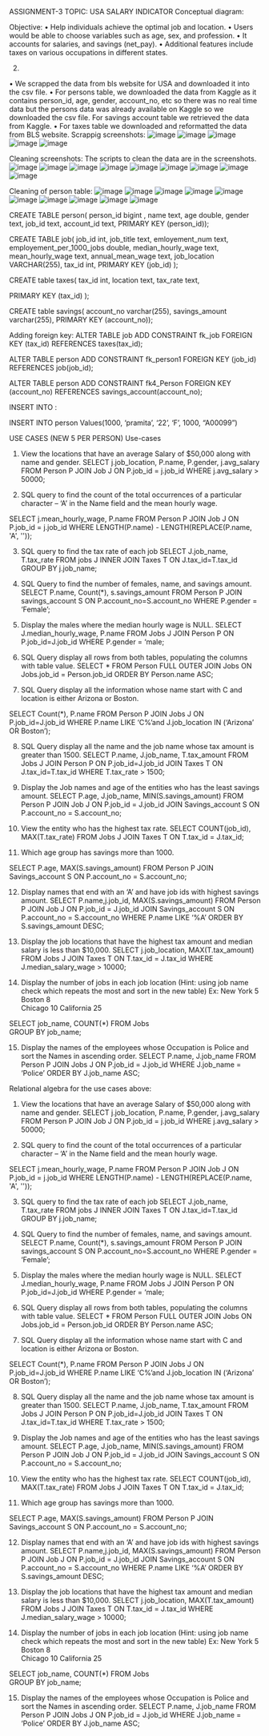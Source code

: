 ASSIGNMENT-3
TOPIC: USA SALARY INDICATOR
Conceptual diagram:
 
Objective: 
•	Help individuals achieve the optimal job and location.
•	Users would be able to choose variables such as age, sex, and profession.
•	It accounts for salaries, and savings (net_pay).
•	Additional features include taxes on various occupations in different states.


2) 
•	We scrapped the data from bls website for USA and downloaded it into the csv file. 
•	For persons table, we downloaded the data from Kaggle as it contains person_id, age, gender, account_no, etc so there was no real time data but the persons data was already available on Kaggle so we downloaded the csv file. For savings account table we retrieved the data from Kaggle.
•	For taxes table we downloaded and reformatted the data from BLS website. 
Scrappig screenshots:
![image](https://user-images.githubusercontent.com/67430896/205785975-f4f114f5-e9df-45a8-974a-1acf42e7740c.png)
![image](https://user-images.githubusercontent.com/67430896/205786029-58e5669f-4fb7-48eb-bd3c-00da78162a26.png)
![image](https://user-images.githubusercontent.com/67430896/205786082-67e8e88b-19c2-4ba1-abe3-6f53bb9a9b0a.png)
![image](https://user-images.githubusercontent.com/67430896/205786107-037b9f81-9d91-49f9-bba1-94c3e83b0c73.png)
![image](https://user-images.githubusercontent.com/67430896/205786134-ae88f9cd-7c99-40ef-84e7-826941b3693d.png)

Cleaning screenshots: The scripts to clean the data are in the screenshots.
![image](https://user-images.githubusercontent.com/67430896/205786234-ab30443d-fa4f-4f07-9da6-29a315fcce09.png)
![image](https://user-images.githubusercontent.com/67430896/205786256-5b518708-e491-4f4f-93d7-1e57193cdaa7.png)
![image](https://user-images.githubusercontent.com/67430896/205786266-1e481ff6-f054-4e85-ae53-5b1f47971efe.png)
![image](https://user-images.githubusercontent.com/67430896/205786293-61bec8c8-ae01-4c31-beb4-7aead4de4ea5.png)
![image](https://user-images.githubusercontent.com/67430896/205786335-88677014-3cc5-4ce2-8f83-845638b19526.png)
![image](https://user-images.githubusercontent.com/67430896/205786359-8caa904c-b866-44c5-81de-485452c90dc3.png)
![image](https://user-images.githubusercontent.com/67430896/205786376-d44d616e-c11a-4427-9dc8-2351ddc6bd2d.png)
![image](https://user-images.githubusercontent.com/67430896/205786388-2319b227-9a03-4125-ae08-b023e9f47f59.png)
![image](https://user-images.githubusercontent.com/67430896/205786403-5e801051-afe7-4fc0-97c4-17665b5c4918.png)

Cleaning of person table:
![image](https://user-images.githubusercontent.com/67430896/205786476-292e6e31-33e2-4154-9e31-dce523c423a7.png)
![image](https://user-images.githubusercontent.com/67430896/205786518-e628da8d-58ef-4ae9-a3cc-7fb8d9e1edf4.png)
![image](https://user-images.githubusercontent.com/67430896/205786550-9cd0ec43-fdae-4e1f-9cef-dcd6148404c8.png)
![image](https://user-images.githubusercontent.com/67430896/205786563-866528e9-941e-445e-adb8-a47c4accb3e3.png)
![image](https://user-images.githubusercontent.com/67430896/205786599-44b912bf-2b77-48ba-95f1-e0dcb97cb2b4.png)
![image](https://user-images.githubusercontent.com/67430896/205786613-e19eb454-aa23-44c0-addf-94ccd8a4d59b.png)
![image](https://user-images.githubusercontent.com/67430896/205786643-47003ceb-c787-4e48-8c09-d0d7ae0251c5.png)
![image](https://user-images.githubusercontent.com/67430896/205786657-d35b39a8-433b-4613-a944-2d9b08e0bb49.png)
![image](https://user-images.githubusercontent.com/67430896/205786683-7501b543-2e9f-48fd-8841-ee3833595c27.png)
![image](https://user-images.githubusercontent.com/67430896/205786722-b12005db-01e5-408e-9b11-28bf2a91aa3c.png)

CREATE TABLE person(
person_id bigint ,
name text,
age double,
gender text,
 job_id text,
 account_id text,
 PRIMARY KEY (person_id));

CREATE TABLE job(
job_id int,
job_title text,
emloyement_num text,
employement_per_1000_jobs double,
median_hourly_wage text,
mean_hourly_wage text,
annual_mean_wage text,
job_location VARCHAR(255),
tax_id int,
PRIMARY KEY (job_id)
);



CREATE table taxes(
tax_id int,
location text,
tax_rate text, 

PRIMARY KEY (tax_id)
);




CREATE table savings(
account_no varchar(255), 
savings_amount varchar(255),
PRIMARY KEY (account_no));


Adding foreign key:
ALTER TABLE job
ADD CONSTRAINT fk_job FOREIGN KEY (tax_id)
REFERENCES taxes(tax_id);



ALTER TABLE person
ADD CONSTRAINT fk_person1 FOREIGN KEY (job_id)
REFERENCES job(job_id);

ALTER TABLE person
ADD CONSTRAINT fk4_Person FOREIGN KEY (account_no)
REFERENCES savings_account(account_no);


INSERT INTO :

INSERT INTO person
Values(1000, ‘pramita’, ‘22’, ‘F’, 1000, “A00099”)




USE CASES (NEW 5 PER PERSON)
Use-cases

1.	View the locations that have an average Salary of $50,000 along with name and gender.
SELECT j.job_location, P.name, P.gender, j.avg_salary 
FROM Person P
JOIN Job J
ON P.job_id = j.job_id
WHERE 
j.avg_salary > 50000;

2.	SQL query to find the count of the total occurrences of a particular character – ‘A’ in the Name field and the mean hourly wage.

SELECT j.mean_hourly_wage, P.name
FROM Person P
      JOIN Job J ON P.job_id = j.job_id
WHERE LENGTH(P.name) - LENGTH(REPLACE(P.name, 'A', ''));

3.	SQL query to find the tax rate of each job 
  SELECT J.job_name, T.tax_rate FROM jobs J
      INNER JOIN Taxes T
      ON J.tax_id=T.tax_id
      GROUP BY j.job_name;

4.	SQL Query to find the number of females, name, and savings amount.
SELECT P.name, Count(*), s.savings_amount FROM Person P
JOIN savings_account S
ON P.account_no=S.account_no
WHERE P.gender = ‘Female’;

5.	Display the males where the median hourly wage is NULL.
SELECT J.median_hourly_wage, P.name FROM Jobs J
JOIN Person P
ON P.job_id=J.job_id
WHERE P.gender = ‘male;

6.	SQL Query display all rows from both tables, populating the columns with table value. 
SELECT *
FROM Person
FULL OUTER JOIN Jobs
   ON Jobs.job_id = Person.job_id
ORDER BY Person.name ASC;

7.	SQL Query display all the information whose name start with C and location is either Arizona or Boston. 
   
SELECT Count(*), P.name FROM Person P
JOIN Jobs J
ON P.job_id=J.job_id
WHERE P.name LIKE ‘C%’and J.job_location IN (‘Arizona’ OR Boston’);

8.	SQL Query display all the name and the job name whose tax amount is greater than 1500.
SELECT P.name, J.job_name, T.tax_amount FROM Jobs J
JOIN Person P 
ON P.job_id=J.job_id
JOIN Taxes T
ON J.tax_id=T.tax_id WHERE T.tax_rate > 1500;
9.	Display the Job names and age of the entities who has the least savings amount. 
SELECT P.age, J.job_name, MIN(S.savings_amount) 
FROM Person P 
JOIN Job J 
ON  P.job_id = J.job_id
JOIN Savings_account S 
ON P.account_no = S.account_no;


10.	View the entity who has the highest tax rate.
SELECT COUNT(job_id), MAX(T.tax_rate)
FROM Jobs J 
JOIN Taxes T
ON T.tax_id = J.tax_id;

11.	Which age group has savings more than 1000. 

SELECT P.age, MAX(S.savings_amount)
FROM Person P 
JOIN Savings_account S 
ON P.account_no = S.account_no;

12.	Display names that end with an ‘A’ and have job ids with highest savings amount.
SELECT P.name,j.job_id, MAX(S.savings_amount)
FROM Person P 
JOIN Job J 
ON  P.job_id = J.job_id
      JOIN Savings_account S 
ON P.account_no = S.account_no
WHERE P.name LIKE ‘%A’
ORDER BY S.savings_amount DESC;


13.	Display the job locations that have the highest tax amount and median salary is less than $10,000.
SELECT j.job_location, MAX(T.tax_amount)
FROM Jobs J 
JOIN Taxes T 
ON  T.tax_id = J.tax_id
WHERE J.median_salary_wage > 10000;

14.	Display the number of jobs in each job location (Hint: using job name check which repeats the most and sort in the new table)
Ex: 	New York	5
Boston	8  
Chicago	10
California	25

SELECT job_name, COUNT(*)
FROM Jobs   
GROUP BY job_name;


15.	Display the names of the employees whose Occupation is Police and sort the Names in ascending order.
SELECT P.name, J.job_name
FROM Person P 
JOIN Jobs J
ON  P.job_id = J.job_id
WHERE J.job_name = ‘Police’
ORDER BY J.job_name ASC;



 Relational algebra for the use cases above:




1.	View the locations that have an average Salary of $50,000 along with name and gender.
SELECT j.job_location, P.name, P.gender, j.avg_salary 
FROM Person P
JOIN Job J
ON P.job_id = j.job_id
WHERE 
j.avg_salary > 50000;

2.	SQL query to find the count of the total occurrences of a particular character – ‘A’ in the Name field and the mean hourly wage.

SELECT j.mean_hourly_wage, P.name
FROM Person P
      JOIN Job J ON P.job_id = j.job_id
WHERE LENGTH(P.name) - LENGTH(REPLACE(P.name, 'A', ''));

3.	SQL query to find the tax rate of each job 
  SELECT J.job_name, T.tax_rate FROM jobs J
      INNER JOIN Taxes T
      ON J.tax_id=T.tax_id
      GROUP BY j.job_name;

4.	SQL Query to find the number of females, name, and savings amount.
SELECT P.name, Count(*), s.savings_amount FROM Person P
JOIN savings_account S
ON P.account_no=S.account_no
WHERE P.gender = ‘Female’;

5.	Display the males where the median hourly wage is NULL.
SELECT J.median_hourly_wage, P.name FROM Jobs J
JOIN Person P
ON P.job_id=J.job_id
WHERE P.gender = ‘male;

6.	SQL Query display all rows from both tables, populating the columns with table value. 
SELECT *
FROM Person
FULL OUTER JOIN Jobs
   ON Jobs.job_id = Person.job_id
ORDER BY Person.name ASC;

7.	SQL Query display all the information whose name start with C and location is either Arizona or Boston. 
   
SELECT Count(*), P.name FROM Person P
JOIN Jobs J
ON P.job_id=J.job_id
WHERE P.name LIKE ‘C%’and J.job_location IN (‘Arizona’ OR Boston’);

8.	SQL Query display all the name and the job name whose tax amount is greater than 1500.
SELECT P.name, J.job_name, T.tax_amount FROM Jobs J
JOIN Person P 
ON P.job_id=J.job_id
JOIN Taxes T
ON J.tax_id=T.tax_id WHERE T.tax_rate > 1500;
9.	Display the Job names and age of the entities who has the least savings amount. 
SELECT P.age, J.job_name, MIN(S.savings_amount) 
FROM Person P 
JOIN Job J 
ON  P.job_id = J.job_id
JOIN Savings_account S 
ON P.account_no = S.account_no;


10.	View the entity who has the highest tax rate.
SELECT COUNT(job_id), MAX(T.tax_rate)
FROM Jobs J 
JOIN Taxes T
ON T.tax_id = J.tax_id;

11.	Which age group has savings more than 1000. 

SELECT P.age, MAX(S.savings_amount)
FROM Person P 
JOIN Savings_account S 
ON P.account_no = S.account_no;

12.	Display names that end with an ‘A’ and have job ids with highest savings amount.
SELECT P.name,j.job_id, MAX(S.savings_amount)
FROM Person P 
JOIN Job J 
ON  P.job_id = J.job_id
      JOIN Savings_account S 
ON P.account_no = S.account_no
WHERE P.name LIKE ‘%A’
ORDER BY S.savings_amount DESC;


13.	Display the job locations that have the highest tax amount and median salary is less than $10,000.
SELECT j.job_location, MAX(T.tax_amount)
FROM Jobs J 
JOIN Taxes T 
ON  T.tax_id = J.tax_id
WHERE J.median_salary_wage > 10000;

14.	Display the number of jobs in each job location (Hint: using job name check which repeats the most and sort in the new table)
Ex: 	New York	5
Boston	8  
Chicago	10
California	25

SELECT job_name, COUNT(*)
FROM Jobs   
GROUP BY job_name;


15.	Display the names of the employees whose Occupation is Police and sort the Names in ascending order.
SELECT P.name, J.job_name
FROM Person P 
JOIN Jobs J
ON  P.job_id = J.job_id
WHERE J.job_name = ‘Police’
ORDER BY J.job_name ASC;






